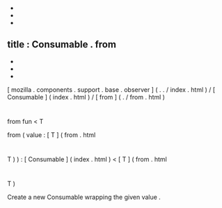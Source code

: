 -
-
-
title
:
Consumable
.
from
-
-
-
-
[
mozilla
.
components
.
support
.
base
.
observer
]
(
.
.
/
index
.
html
)
/
[
Consumable
]
(
index
.
html
)
/
[
from
]
(
.
/
from
.
html
)
#
from
fun
<
T
>
from
(
value
:
[
T
]
(
from
.
html
#
T
)
)
:
[
Consumable
]
(
index
.
html
)
<
[
T
]
(
from
.
html
#
T
)
>
Create
a
new
Consumable
wrapping
the
given
value
.
